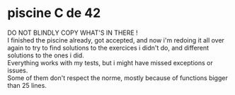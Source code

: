 # piscine C de 42

DO NOT BLINDLY COPY WHAT'S IN THERE !  
I finished the piscine already, got accepted, and now i'm redoing it all over again to try to find solutions to the exercices i didn't do, and different solutions to the ones i did.  
Everything works with my tests, but i might have missed exceptions or issues.  
Some of them don't respect the norme, mostly because of functions bigger than 25 lines.
